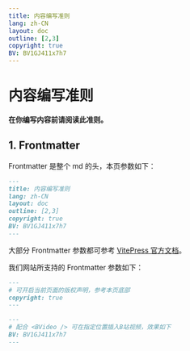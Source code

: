 ```yaml
---
title: 内容编写准则
lang: zh-CN
layout: doc
outline: [2,3]
copyright: true
BV: BV1GJ411x7h7
---
```


# 内容编写准则
**在你编写内容前请阅读此准则。**


## 1. Frontmatter
Frontmatter 是整个 md 的头，本页参数如下：

```md
---
title: 内容编写准则
lang: zh-CN
layout: doc
outline: [2,3]
copyright: true
BV: BV1GJ411x7h7
---
```
大部分 Frontmatter 参数都可参考 [VitePress 官方文档](https://vitepress.dev/zh/guide/frontmatter)。

我们网站所支持的 Frontmatter 参数如下：
```md
---
# 可开启当前页面的版权声明，参考本页底部
copyright: true
---
```
```md
---
# 配合 <BVideo /> 可在指定位置插入B站视频，效果如下
BV: BV1GJ411x7h7
---
```
<BVideo />

